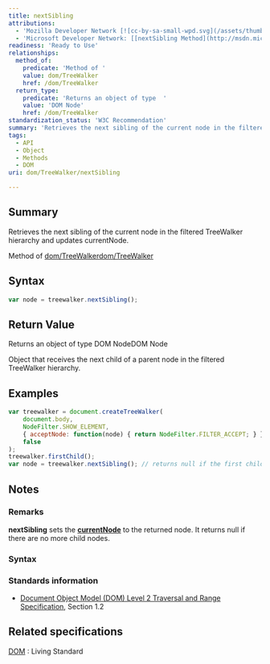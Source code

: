 ```yaml
---
title: nextSibling
attributions:
  - 'Mozilla Developer Network [![cc-by-sa-small-wpd.svg](/assets/thumb/8/8c/cc-by-sa-small-wpd.svg/120px-cc-by-sa-small-wpd.svg.png)](http://creativecommons.org/licenses/by-sa/3.0/us/): [[TreeWalker.nextSibling](https://developer.mozilla.org/en-US/docs/Web/API/TreeWalker.nextSibling) Article]'
  - 'Microsoft Developer Network: [[nextSibling Method](http://msdn.microsoft.com/en-us/library/ie/ff975263(v=vs.85).aspx) Article]'
readiness: 'Ready to Use'
relationships:
  method_of:
    predicate: 'Method of '
    value: dom/TreeWalker
    href: /dom/TreeWalker
  return_type:
    predicate: 'Returns an object of type  '
    value: 'DOM Node'
    href: /dom/TreeWalker
standardization_status: 'W3C Recommendation'
summary: 'Retrieves the next sibling of the current node in the filtered TreeWalker hierarchy and updates currentNode.'
tags:
  - API
  - Object
  - Methods
  - DOM
uri: dom/TreeWalker/nextSibling

---
```

## Summary

Retrieves the next sibling of the current node in the filtered TreeWalker hierarchy and updates currentNode.

Method of [dom/TreeWalker](/dom/TreeWalker)[dom/TreeWalker](/dom/TreeWalker)

## Syntax

``` js
var node = treewalker.nextSibling();
```

## Return Value

Returns an object of type DOM NodeDOM Node

Object that receives the next child of a parent node in the filtered TreeWalker hierarchy.

## Examples

``` js
var treewalker = document.createTreeWalker(
    document.body,
    NodeFilter.SHOW_ELEMENT,
    { acceptNode: function(node) { return NodeFilter.FILTER_ACCEPT; } },
    false
);
treewalker.firstChild();
var node = treewalker.nextSibling(); // returns null if the first child of the root element has no sibling
```

## Notes

### Remarks

**nextSibling** sets the [**currentNode**](/dom/TreeWalker/currentNode) to the returned node. It returns null if there are no more child nodes.

### Syntax

### Standards information

-   [Document Object Model (DOM) Level 2 Traversal and Range Specification](http://go.microsoft.com/fwlink/p/?linkid=182712), Section 1.2

## Related specifications

[DOM](http://dom.spec.whatwg.org/#dom-treewalker-nextsibling)
:   Living Standard
